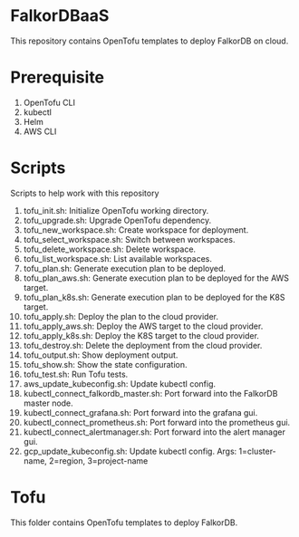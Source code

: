 # FalkorDBaaS

This repository contains OpenTofu templates to deploy FalkorDB on cloud.

# Prerequisite

1. OpenTofu CLI
2. kubectl
3. Helm
4. AWS CLI

# Scripts

Scripts to help work with this repository

1. tofu_init.sh: Initialize OpenTofu working directory.
2. tofu_upgrade.sh: Upgrade OpenTofu dependency.
3. tofu_new_workspace.sh: Create workspace for deployment.
4. tofu_select_workspace.sh: Switch between workspaces.
5. tofu_delete_workspace.sh: Delete workspace.
6. tofu_list_workspace.sh: List available workspaces.
7. tofu_plan.sh: Generate execution plan to be deployed.
8. tofu_plan_aws.sh: Generate execution plan to be deployed for the AWS target.
9. tofu_plan_k8s.sh: Generate execution plan to be deployed for the K8S target.
10. tofu_apply.sh: Deploy the plan to the cloud provider.
11. tofu_apply_aws.sh: Deploy the AWS target to the cloud provider.
12. tofu_apply_k8s.sh: Deploy the K8S target to the cloud provider.
13. tofu_destroy.sh: Delete the deployment from the cloud provider.
14. tofu_output.sh: Show deployment output.
15. tofu_show.sh: Show the state configuration.
16. tofu_test.sh: Run Tofu tests.
17. aws_update_kubeconfig.sh: Update kubectl config.
18. kubectl_connect_falkordb_master.sh: Port forward into the FalkorDB master node.
19. kubectl_connect_grafana.sh: Port forward into the grafana gui.
20. kubectl_connect_prometheus.sh: Port forward into the prometheus gui.
21. kubectl_connect_alertmanager.sh: Port forward into the alert manager gui.
22. gcp_update_kubeconfig.sh: Update kubectl config. Args: 1=cluster-name, 2=region, 3=project-name 

# Tofu

This folder contains OpenTofu templates to deploy FalkorDB.